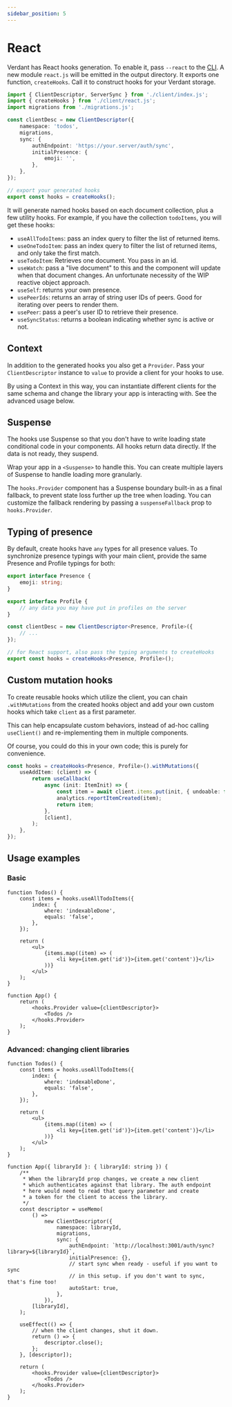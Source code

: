 ```yaml
---
sidebar_position: 5
---
```


# React

Verdant has React hooks generation. To enable it, pass `--react` to the [CLI](./local-storage/generate-client). A new module `react.js` will be emitted in the output directory. It exports one function, `createHooks`. Call it to construct hooks for your Verdant storage.

```ts
import { ClientDescriptor, ServerSync } from './client/index.js';
import { createHooks } from './client/react.js';
import migrations from './migrations.js';

const clientDesc = new ClientDescriptor({
	namespace: 'todos',
	migrations,
	sync: {
		authEndpoint: 'https://your.server/auth/sync',
		initialPresence: {
			emoji: '',
		},
	},
});

// export your generated hooks
export const hooks = createHooks();
```

It will generate named hooks based on each document collection, plus a few utility hooks. For example, if you have the collection `todoItems`, you will get these hooks:

- `useAllTodoItems`: pass an index query to filter the list of returned items.
- `useOneTodoItem`: pass an index query to filter the list of returned items, and only take the first match.
- `useTodoItem`: Retrieves one document. You pass in an id.
- `useWatch`: pass a "live document" to this and the component will update when that document changes. An unfortunate necessity of the WIP reactive object approach.
- `useSelf`: returns your own presence.
- `usePeerIds`: returns an array of string user IDs of peers. Good for iterating over peers to render them.
- `usePeer`: pass a peer's user ID to retrieve their presence.
- `useSyncStatus`: returns a boolean indicating whether sync is active or not.

## Context

In addition to the generated hooks you also get a `Provider`. Pass your `ClientDescriptor` instance to `value` to provide a client for your hooks to use.

By using a Context in this way, you can instantiate different clients for the same schema and change the library your app is interacting with. See the advanced usage below.

## Suspense

The hooks use Suspense so that you don't have to write loading state conditional code in your components. All hooks return data directly. If the data is not ready, they suspend.

Wrap your app in a `<Suspense>` to handle this. You can create multiple layers of Suspense to handle loading more granularly.

The `hooks.Provider` component has a Suspense boundary built-in as a final fallback, to prevent state loss further up the tree when loading. You can customize the fallback rendering by passing a `suspenseFallback` prop to `hooks.Provider`.

## Typing of presence

By default, create hooks have `any` types for all presence values. To synchronize presence typings with your main client, provide the same Presence and Profile typings for both:

```ts
export interface Presence {
	emoji: string;
}

export interface Profile {
	// any data you may have put in profiles on the server
}

const clientDesc = new ClientDescriptor<Presence, Profile>({
	// ...
});

// for React support, also pass the typing arguments to createHooks
export const hooks = createHooks<Presence, Profile>();
```

## Custom mutation hooks

To create reusable hooks which utilize the client, you can chain `.withMutations` from the created hooks object and add your own custom hooks which take `client` as a first parameter.

This can help encapsulate custom behaviors, instead of ad-hoc calling `useClient()` and re-implementing them in multiple components.

Of course, you could do this in your own code; this is purely for convenience.

```ts
const hooks = createHooks<Presence, Profile>().withMutations({
	useAddItem: (client) => {
		return useCallback(
			async (init: ItemInit) => {
				const item = await client.items.put(init, { undoable: false });
				analytics.reportItemCreated(item);
				return item;
			},
			[client],
		);
	},
});
```

## Usage examples

### Basic

```tsx
function Todos() {
	const items = hooks.useAllTodoItems({
		index: {
			where: 'indexableDone',
			equals: 'false',
		},
	});

	return (
		<ul>
			{items.map((item) => (
				<li key={item.get('id')}>{item.get('content')}</li>
			))}
		</ul>
	);
}

function App() {
	return (
		<hooks.Provider value={clientDescriptor}>
			<Todos />
		</hooks.Provider>
	);
}
```

### Advanced: changing client libraries

```tsx
function Todos() {
	const items = hooks.useAllTodoItems({
		index: {
			where: 'indexableDone',
			equals: 'false',
		},
	});

	return (
		<ul>
			{items.map((item) => (
				<li key={item.get('id')}>{item.get('content')}</li>
			))}
		</ul>
	);
}

function App({ libraryId }: { libraryId: string }) {
	/**
	 * When the libraryId prop changes, we create a new client
	 * which authenticates against that library. The auth endpoint
	 * here would need to read that query parameter and create
	 * a token for the client to access the library.
	 */
	const descriptor = useMemo(
		() =>
			new ClientDescriptor({
				namespace: libraryId,
				migrations,
				sync: {
					authEndpoint: `http://localhost:3001/auth/sync?library=${libraryId}`,
					initialPresence: {},
					// start sync when ready - useful if you want to sync
					// in this setup. if you don't want to sync, that's fine too!
					autoStart: true,
				},
			}),
		[libraryId],
	);

	useEffect(() => {
		// when the client changes, shut it down.
		return () => {
			descriptor.close();
		};
	}, [descriptor]);

	return (
		<hooks.Provider value={clientDescriptor}>
			<Todos />
		</hooks.Provider>
	);
}
```
